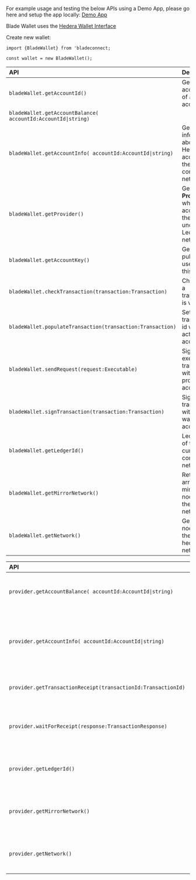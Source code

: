 For example usage and testing the below APIs using a Demo App, please go here and setup the app locally: [Demo App](https://github.com/Blade-Labs/wallet-demo)


Blade Wallet uses the [Hedera Wallet Interface](https://hips.hedera.com/hip/hip-338)

Create new wallet:

```
import {BladeWallet} from 'bladeconnect;

const wallet = new BladeWallet();

```

| API | Description |
| :--- | :--- |
| `bladeWallet.getAccountId()` | Get accountId of active account. |
| `bladeWallet.getAccountBalance( accountId:AccountId\|string)` |  |
| `bladeWallet.getAccountInfo( accountId:AccountId\|string)` | Get information about a Hedera account on the connected network. |
| `bladeWallet.getProvider()` | Get the **Provider** which gives access to the underlying Ledger network. |
| `bladeWallet.getAccountKey()` | Get the public key used by this wallet. |
| `bladeWallet.checkTransaction(transaction:Transaction)` | Check that a transaction is valid. |
| `bladeWallet.populateTransaction(transaction:Transaction)` | Set transaction id with active account. |
| `bladeWallet.sendRequest(request:Executable)` | Sign and execute a transaction with provider account. |
| `bladeWallet.signTransaction(transaction:Transaction)` | Sign a transaction with active wallet account. |
| `bladeWallet.getLedgerId()` | Ledger Id of the currently connected network. |
| `bladeWallet.getMirrorNetwork()` | Return array of mirror nodes for the current network. |
| `bladeWallet.getNetwork()` | Get map of nodes for the current hedera network. |


| API | Description |
| :--- | :--- |
| `provider.getAccountBalance( accountId:AccountId\|string)` | Get balance information for Hedera account.|
| `provider.getAccountInfo( accountId:AccountId\|string)` | Get information about a Hedera account on the connected network. |
| `provider.getTransactionReceipt(transactionId:TransactionId)` | Query network for receipt of a transaction. |
| `provider.waitForReceipt(response:TransactionResponse)` | Wait for a submitted transaction to resolve with a receipt. |
| `provider.getLedgerId()` | Ledger Id of the currently connected network. |
| `provider.getMirrorNetwork()` | Return array of mirror nodes for the current network. |
| `provider.getNetwork()` | Get map of nodes for the current hedera network. |